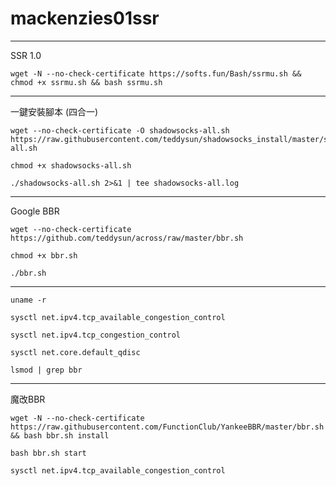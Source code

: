 # mackenzies01ssr
--------
SSR 1.0

```
wget -N --no-check-certificate https://softs.fun/Bash/ssrmu.sh && chmod +x ssrmu.sh && bash ssrmu.sh
```

---------
一鍵安裝腳本 (四合一)
```
wget --no-check-certificate -O shadowsocks-all.sh https://raw.githubusercontent.com/teddysun/shadowsocks_install/master/shadowsocks-all.sh
```

```
chmod +x shadowsocks-all.sh
```

```
./shadowsocks-all.sh 2>&1 | tee shadowsocks-all.log
```
--------
Google BBR

```
wget --no-check-certificate https://github.com/teddysun/across/raw/master/bbr.sh
```

```
chmod +x bbr.sh
```

```
./bbr.sh
```

-----------

```
uname -r
```

```
sysctl net.ipv4.tcp_available_congestion_control
```

```
sysctl net.ipv4.tcp_congestion_control
```

```
sysctl net.core.default_qdisc
```

```
lsmod | grep bbr
```

-----------

魔改BBR

```
wget -N --no-check-certificate https://raw.githubusercontent.com/FunctionClub/YankeeBBR/master/bbr.sh && bash bbr.sh install
```

```
bash bbr.sh start
```

```
sysctl net.ipv4.tcp_available_congestion_control
```

















